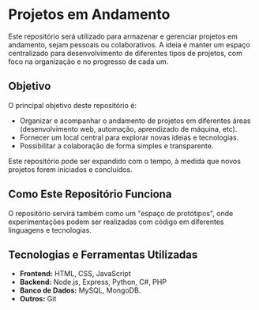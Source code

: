 
# Projetos em Andamento

Este repositório será utilizado para armazenar e gerenciar projetos em andamento, sejam pessoais ou colaborativos. A ideia é manter um espaço centralizado para desenvolvimento de diferentes tipos de projetos, com foco na organização e no progresso de cada um.

## Objetivo

O principal objetivo deste repositório é:

* Organizar e acompanhar o andamento de projetos em diferentes áreas (desenvolvimento web, automação, aprendizado de máquina, etc).
* Fornecer um local central para explorar novas ideias e tecnologias.
* Possibilitar a colaboração de forma simples e transparente.

Este repositório pode ser expandido com o tempo, à medida que novos projetos forem iniciados e concluídos.

## Como Este Repositório Funciona


O repositório servirá também como um "espaço de protótipos", onde experimentações podem ser realizadas com código em diferentes linguagens e tecnologias.


## Tecnologias e Ferramentas Utilizadas

* **Frontend:** HTML, CSS, JavaScript
* **Backend:** Node.js, Express, Python, C#, PHP
* **Banco de Dados:** MySQL, MongoDB.
* **Outros:** Git
